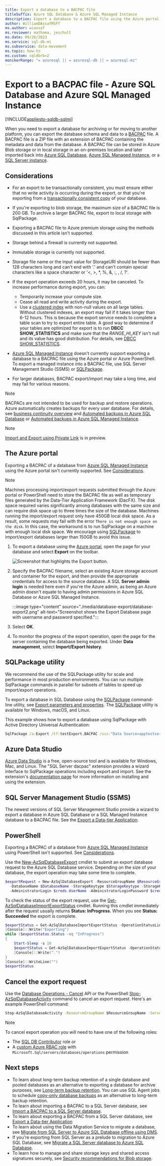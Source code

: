 ```yaml
---
title: Export a database to a BACPAC file
titleSuffix: Azure SQL Database & Azure SQL Managed Instance
description: Export a database to a BACPAC file using the Azure portal, PowerShell, Azure Data Studio, or SQL Server Management Studio.
author: WilliamDAssafMSFT
ms.author: wiassaf
ms.reviewer: mathoma, jeschult
ms.date: 09/26/2023
ms.service: sql-db-mi
ms.subservice: data-movement
ms.topic: how-to
ms.custom: sqldbrb=2
monikerRange: "= azuresql || = azuresql-db || = azuresql-mi"
---
```

# Export to a BACPAC file - Azure SQL Database and Azure SQL Managed Instance

[!INCLUDE[appliesto-sqldb-sqlmi](../includes/appliesto-sqldb-sqlmi.md)]

When you need to export a database for archiving or for moving to another platform, you can export the database schema and data to a [BACPAC](/sql/relational-databases/data-tier-applications/data-tier-applications#bacpac) file. A BACPAC file is a ZIP file with an extension of BACPAC containing the metadata and data from the database. A BACPAC file can be stored in Azure Blob storage or in local storage in an on-premises location and later imported back into [Azure SQL Database](sql-database-paas-overview.md), [Azure SQL Managed Instance](../managed-instance/sql-managed-instance-paas-overview.md), or a [SQL Server instance](/sql/database-engine/sql-server-database-engine-overview).

## Considerations

- For an export to be transactionally consistent, you must ensure either that no write activity is occurring during the export, or that you're exporting from a [transactionally consistent copy](database-copy.md) of your database.
- If you're exporting to blob storage, the maximum size of a BACPAC file is 200 GB. To archive a larger BACPAC file, export to local storage with SqlPackage.
- Exporting a BACPAC file to Azure premium storage using the methods discussed in this article isn't supported.
- Storage behind a firewall is currently not supported.
- Immutable storage is currently not supported.
- Storage file name or the input value for StorageURI should be fewer than 128 characters long and can't end with '.' and can't contain special characters like a space character or '<, >, *, %, &, :, \, /, ?'.
- If the export operation exceeds 20 hours, it may be canceled. To increase performance during export, you can:

  - Temporarily increase your compute size.
  - Cease all read and write activity during the export.
  - Use a [clustered index](/sql/relational-databases/indexes/clustered-and-nonclustered-indexes-described) with non-null values on all large tables. Without clustered indexes, an export may fail if it takes longer than 6-12 hours. This is because the export service needs to complete a table scan to try to export entire table. A good way to determine if your tables are optimized for export is to run **DBCC SHOW_STATISTICS** and make sure that the *RANGE_HI_KEY* isn't null and its value has good distribution. For details, see [DBCC SHOW_STATISTICS](/sql/t-sql/database-console-commands/dbcc-show-statistics-transact-sql).
- [Azure SQL Managed Instance](../managed-instance/sql-managed-instance-paas-overview.md) doesn't currently support exporting a database to a BACPAC file using the Azure portal or Azure PowerShell. To export a managed instance into a BACPAC file, use SQL Server Management Studio (SSMS) or [SQLPackage](/sql/tools/sqlpackage).
- For larger databases, BACPAC export/import may take a long time, and may fail for various reasons.

> [!NOTE]
> BACPACs are not intended to be used for backup and restore operations. Azure automatically creates backups for every user database. For details, see [business continuity overview](business-continuity-high-availability-disaster-recover-hadr-overview.md) and [Automated backups in Azure SQL Database](automated-backups-overview.md?view=azuresql-db&preserve-view=true) or [Automated backups in Azure SQL Managed Instance](../managed-instance/automated-backups-overview.md?view=azuresql-mi&preserve-view=true).

> [!NOTE]
> [Import and Export using Private Link](database-import-export-private-link.md) is in preview.

## The Azure portal

Exporting a BACPAC of a database from [Azure SQL Managed Instance](../managed-instance/sql-managed-instance-paas-overview.md) using the Azure portal isn't currently supported. See [Considerations](#considerations).

> [!NOTE]
> Machines processing import/export requests submitted through the Azure portal or PowerShell need to store the BACPAC file as well as temporary files generated by the Data-Tier Application Framework (DacFX). The disk space required varies significantly among databases with the same size and can require disk space up to three times the size of the database. Machines running the import/export request only have 450GB local disk space. As a result, some requests may fail with the error `There is not enough space on the disk`. In this case, the workaround is to run SqlPackage on a machine with enough local disk space. We encourage using [SQLPackage](#sqlpackage-utility) to import/export databases larger than 150GB to avoid this issue.

1. To export a database using the [Azure portal](https://portal.azure.com), open the page for your database and select **Export** on the toolbar.

   ![Screenshot that highlights the Export button.](./media/database-export/database-export1.png)

2. Specify the BACPAC filename, select an existing Azure storage account and container for the export, and then provide the appropriate credentials for access to the source database. A SQL **Server admin login** is needed here even if you're the Azure admin, as being an Azure admin doesn't equate to having admin permissions in Azure SQL Database or Azure SQL Managed Instance.

   :::image type="content" source="./media/database-export/database-export2.png" alt-text="Screenshot shows the Export Database page with username and password specified.":::

3. Select **OK**.

4. To monitor the progress of the export operation, open the page for the server containing the database being exported. Under **Data management**, select **Import/Export history**.

## SQLPackage utility

We recommend the use of the SQLPackage utility for scale and performance in most production environments. You can run multiple SqlPackage commands in parallel for subsets of tables to speed up import/export operations.

To export a database in SQL Database using the [SQLPackage](/sql/tools/sqlpackage) command-line utility, see [Export parameters and properties](/sql/tools/sqlpackage#export-parameters-and-properties). The [SQLPackage](/sql/tools/sqlpackage/sqlpackage-download) utility is available for Windows, macOS, and Linux.

This example shows how to export a database using SqlPackage with Active Directory Universal Authentication:

```cmd
SqlPackage /a:Export /tf:testExport.BACPAC /scs:"Data Source=apptestserver.database.windows.net;Initial Catalog=MyDB;" /ua:True /tid:"apptest.onmicrosoft.com"
```

## Azure Data Studio

[Azure Data Studio](/azure-data-studio) is a free, open-source tool and is available for Windows, Mac, and Linux.  The "SQL Server dacpac" extension provides a wizard interface to SqlPackage operations including export and import.  See the extension's [documentation page](/azure-data-studio/extensions/sql-server-dacpac-extension) for more information on installing and using the extension.

## SQL Server Management Studio (SSMS)

The newest versions of SQL Server Management Studio provide a wizard to export a database in Azure SQL Database or a SQL Managed Instance database to a BACPAC file. See the [Export a Data-tier Application](/sql/relational-databases/data-tier-applications/export-a-data-tier-application).

## PowerShell

Exporting a BACPAC of a database from [Azure SQL Managed Instance](../managed-instance/sql-managed-instance-paas-overview.md) using PowerShell isn't supported. See [Considerations](#considerations).

Use the [New-AzSqlDatabaseExport](/powershell/module/az.sql/new-azsqldatabaseexport) cmdlet to submit an export database request to the Azure SQL Database service. Depending on the size of your database, the export operation may take some time to complete.

```powershell
$exportRequest = New-AzSqlDatabaseExport -ResourceGroupName $ResourceGroupName -ServerName $ServerName `
  -DatabaseName $DatabaseName -StorageKeytype $StorageKeytype -StorageKey $StorageKey -StorageUri $BacpacUri `
  -AdministratorLogin $creds.UserName -AdministratorLoginPassword $creds.Password
```

To check the status of the export request, use the [Get-AzSqlDatabaseImportExportStatus](/powershell/module/az.sql/get-azsqldatabaseimportexportstatus) cmdlet. Running this cmdlet immediately after the request usually returns **Status: InProgress**. When you see **Status: Succeeded** the export is complete.

```powershell
$exportStatus = Get-AzSqlDatabaseImportExportStatus -OperationStatusLink $exportRequest.OperationStatusLink
[Console]::Write("Exporting")
while ($exportStatus.Status -eq "InProgress")
{
    Start-Sleep -s 10
    $exportStatus = Get-AzSqlDatabaseImportExportStatus -OperationStatusLink $exportRequest.OperationStatusLink
    [Console]::Write(".")
}
[Console]::WriteLine("")
$exportStatus
```

## Cancel the export request

Use the [Database Operations - Cancel](/rest/api/sql/2022-08-01-preview/database-operations/cancel) API
or the PowerShell [Stop-AzSqlDatabaseActivity](/powershell/module/az.sql/Stop-AzSqlDatabaseActivity) command to cancel an export request. Here's an example PowerShell command:

```cmd
Stop-AzSqlDatabaseActivity -ResourceGroupName $ResourceGroupName -ServerName $ServerName -DatabaseName $DatabaseName -OperationId $Operation.OperationId
```

> [!NOTE]
> To cancel export operation you will need to have one of the following roles:
> - The [SQL DB Contributor](/azure/role-based-access-control/built-in-roles#sql-db-contributor) role or 
> - A [custom Azure RBAC role](/azure/role-based-access-control/custom-roles) with `Microsoft.Sql/servers/databases/operations` permission

## Next steps

- To learn about long-term backup retention of a single database and pooled databases as an alternative to exporting a database for archive purposes, see [Long-term backup retention](long-term-retention-overview.md). You can use SQL Agent jobs to schedule [copy-only database backups](/sql/relational-databases/backup-restore/copy-only-backups-sql-server) as an alternative to long-term backup retention.
- To learn about importing a BACPAC to a SQL Server database, see [Import a BACPAC to a SQL Server database](/sql/relational-databases/data-tier-applications/import-a-BACPAC-file-to-create-a-new-user-database).
- To learn about exporting a BACPAC from a SQL Server database, see [Export a Data-tier Application](/sql/relational-databases/data-tier-applications/export-a-data-tier-application)
- To learn about using the Data Migration Service to migrate a database, see [Migrate from SQL Server to Azure SQL Database offline using DMS](/azure/dms/tutorial-sql-server-to-azure-sql).
- If you're exporting from SQL Server as a prelude to migration to Azure SQL Database, see [Migrate a SQL Server database to Azure SQL Database](migrate-to-database-from-sql-server.md).
- To learn how to manage and share storage keys and shared access signatures securely, see [Security recommendations for Blob storage](/azure/storage/blobs/security-recommendations).
